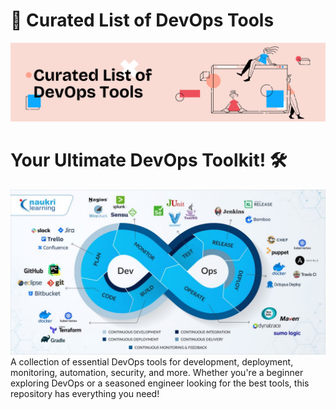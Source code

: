 # 🚀 Curated List of DevOps Tools
![Alt Text](assets/GitHub.png)
# Your Ultimate DevOps Toolkit! 🛠️
![Alt Text](assets/DevOps.jpg)
A collection of essential DevOps tools for development, deployment, monitoring, automation, security, and more. Whether you're a beginner exploring DevOps or a seasoned engineer looking for the best tools, this repository has everything you need!
